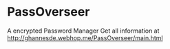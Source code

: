 # PassOverseer
A encrypted Password Manager
Get all information at http://ghannesde.webhop.me/PassOverseer/main.html
